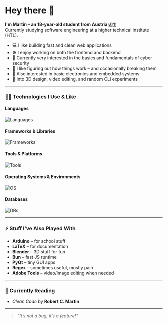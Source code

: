 # Hey there 👋

**I'm Martin – an 18-year-old student from Austria 🇦🇹**  
Currently studying software engineering at a higher technical institute (HTL).  

- 💻 I like building fast and clean web applications  
- ⚙️ I enjoy working on both the frontend and backend  
- 🔐 Currently very interested in the basics and fundamentals of cyber security
- 🧠 I like figuring out how things work – and occasionally breaking them  
- 🔌 Also interested in basic electronics and embedded systems  
- 🎨 Into 3D design, video editing, and random CLI experiments

---

### 👨‍💻 Technologies I Use & Like

#### Languages

![Languages](https://skillicons.dev/icons?i=html,css,js,ts,py,java,mysql,bash)

#### Frameworks & Libraries

![Frameworks](https://skillicons.dev/icons?i=react,nextjs,express,tailwind,bootstrap,prisma)

#### Tools & Platforms

![Tools](https://skillicons.dev/icons?i=vscode,git,github,gitlab,vercel,docker,figma,postman)

#### Operating Systems & Environments

![OS](https://skillicons.dev/icons?i=windows,linux,arch,debian,kali)

#### Databases

![DBs](https://skillicons.dev/icons?i=mysql,postgres,supabase)

---

### ⚡ Stuff I’ve Also Played With

- **Arduino** – for school stuff  
- **LaTeX** – for documentation  
- **Blender** – 3D stuff for fun  
- **Bun** – fast JS runtime  
- **PyQt** – tiny GUI apps  
- **Regex** – sometimes useful, mostly pain  
- **Adobe Tools** – video/image editing when needed

---

### 📖 Currently Reading

* *Clean Code* by **Robert C. Martin**

---

> *"It’s not a bug, it’s a feature!"*
